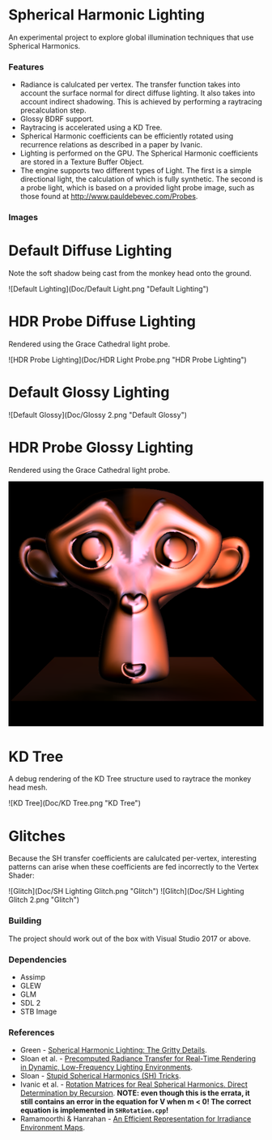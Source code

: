 # Spherical Harmonic Lighting

An experimental project to explore global illumination techniques that use Spherical Harmonics.

### Features
* Radiance is calulcated per vertex. The transfer function takes into account the surface normal for direct diffuse lighting. It also takes into account indirect shadowing. This is achieved by performing a raytracing precalculation step.
* Glossy BDRF support.
* Raytracing is accelerated using a KD Tree.
* Spherical Harmonic coefficients can be efficiently rotated using recurrence relations as described in a paper by Ivanic.
* Lighting is performed on the GPU. The Spherical Harmonic coefficients are stored in a Texture Buffer Object.
* The engine supports two different types of Light. The first is a simple directional light, the calculation of which is fully synthetic. The second is a probe light, which is based on a provided light probe image, such as those found at <http://www.pauldebevec.com/Probes>.

### Images

# Default Diffuse Lighting
Note the soft shadow being cast from the monkey head onto the ground.

![Default Lighting](Doc/Default Light.png "Default Lighting")

# HDR Probe Diffuse Lighting
Rendered using the Grace Cathedral light probe.

![HDR Probe Lighting](Doc/HDR Light Probe.png "HDR Probe Lighting")

# Default Glossy Lighting

![Default Glossy](Doc/Glossy 2.png "Default Glossy")

# HDR Probe Glossy Lighting
Rendered using the Grace Cathedral light probe.

![HDR Probe Glossy](Doc/Glossy.png "HDR Probe Glossy")

# KD Tree
A debug rendering of the KD Tree structure used to raytrace the monkey head mesh.

![KD Tree](Doc/KD Tree.png "KD Tree")

# Glitches
Because the SH transfer coefficients are calulcated per-vertex, interesting patterns can arise when these coefficients are fed incorrectly to the Vertex Shader:

![Glitch](Doc/SH Lighting Glitch.png "Glitch")
![Glitch](Doc/SH Lighting Glitch 2.png "Glitch")

### Building
The project should work out of the box with Visual Studio 2017 or above.

### Dependencies
* Assimp
* GLEW
* GLM
* SDL 2
* STB Image

### References
* Green - [Spherical Harmonic Lighting: The Gritty Details](http://silviojemma.com/public/papers/lighting/spherical-harmonic-lighting.pdf).
* Sloan et al. - [Precomputed Radiance Transfer for Real-Time Rendering in Dynamic, Low-Frequency Lighting Environments](https://sites.fas.harvard.edu/~cs278/papers/prt.pdf).
* Sloan - [Stupid Spherical Harmonics (SH) Tricks](http://www.ppsloan.org/publications/StupidSH36.pdf).
* Ivanic et al. - [Rotation Matrices
for Real Spherical Harmonics. Direct Determination by Recursion](https://pubs.acs.org/doi/pdfplus/10.1021/jp9833350). **NOTE: even though this is the errata, it still contains an error in the equation for V when m < 0! The correct equation is implemented in `SHRotation.cpp`!**
* Ramamoorthi & Hanrahan - [An Efficient Representation for Irradiance Environment Maps](https://cseweb.ucsd.edu/~ravir/papers/envmap/envmap.pdf).
